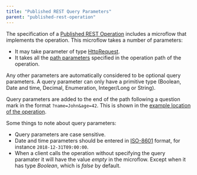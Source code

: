 ```yaml
---
title: "Published REST Query Parameters"
parent: "published-rest-operation"
---
```


The specification of a [Published REST Operation](published-rest-operation) includes a microflow that implements the operation. This microflow takes a number of parameters:

* It may take parameter of type [HttpRequest](http-request-and-response-entities#http-request). 
* It takes all the [path parameters](published-rest-path-parameters) specified in the operation path of the operation.

Any other parameters are automatically considered to be optional query parameters. A query parameter can only have a primitive type (Boolean, Date and time, Decimal, Enumeration, Integer/Long or String).

Query parameters are added to the end of the path following a question mark in the format `?name=John&age=42`. This is shown in the [example location of the operation](published-rest-operation#example-location).

Some things to note about query parameters:

* Query parameters are case sensitive.
* Date and time parameters should be entered in [ISO-8601](https://www.w3schools.com/xml/schema_dtypes_date.asp) format, for instance `2018-12-31T09:00:00`.
* When a client calls the operation without specifying the query paramater it will have the value _empty_ in the microflow. Except when it has type _Boolean_, which is _false_ by default.
